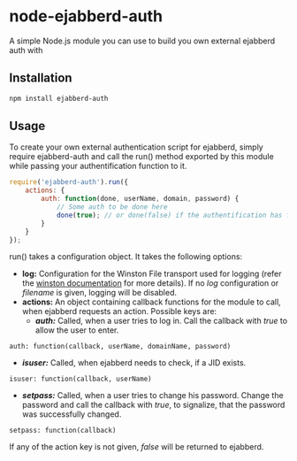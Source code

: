 # node-ejabberd-auth

A simple Node.js module you can use to build you own external ejabberd auth with

## Installation

``` bash
npm install ejabberd-auth
```

## Usage

To create your own external authentication script for ejabberd, simply require ejabberd-auth
and call the run() method exported by this module while passing your authentification function
to it.

``` js
require('ejabberd-auth').run({
    actions: {
        auth: function(done, userName, domain, password) {
            // Some auth to be done here
            done(true); // or done(false) if the authentification has failed
        }
    }
});
```

run() takes a configuration object. It takes the following options:

* __log:__ Configuration for the Winston File transport used for logging (refer the [winston documentation](https://github.com/flatiron/winston/blob/master/docs/transports.md#file-transport) for more details). If no _log_ configuration or _filename_ is given, logging will be disabled.
* __actions:__ An object containing callback functions for the module to call, when ejabberd requests an action. Possible keys are:
   * ___auth:___ Called, when a user tries to log in. Call the callback with _true_ to allow the user to enter.  
```
auth: function(callback, userName, domainName, password)
```

   * ___isuser:___ Called, when ejabberd needs to check, if a JID exists.  
```
isuser: function(callback, userName)
```

   * ___setpass:___ Called, when a user tries to change his password. Change the password and call the callback with _true_, to signalize, that the password was successfully changed.
```
setpass: function(callback)
```

If any of the action key is not given, _false_ will be returned to ejabberd.
